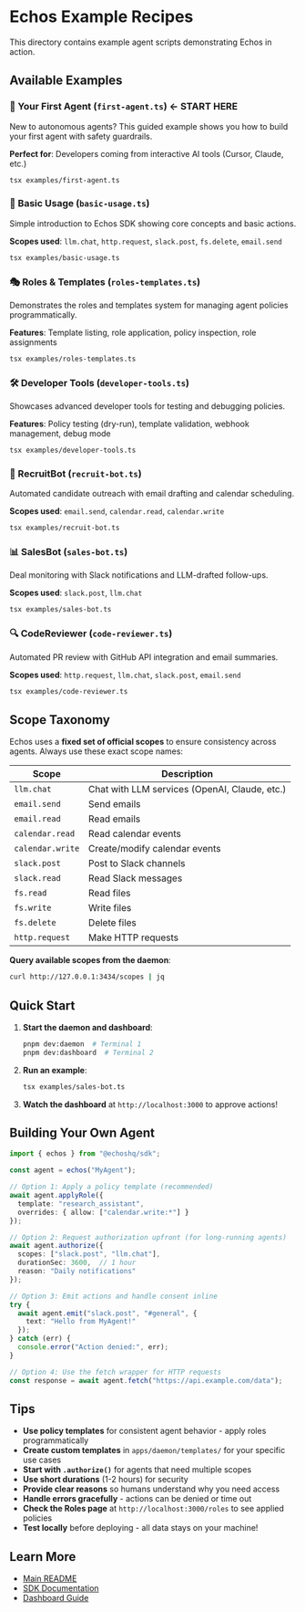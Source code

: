# Echos Example Recipes

This directory contains example agent scripts demonstrating Echos in action.

## Available Examples

### 🌟 Your First Agent (`first-agent.ts`) **← START HERE**
New to autonomous agents? This guided example shows you how to build your first agent with safety guardrails.

**Perfect for**: Developers coming from interactive AI tools (Cursor, Claude, etc.)

```bash
tsx examples/first-agent.ts
```

### 🚀 Basic Usage (`basic-usage.ts`)
Simple introduction to Echos SDK showing core concepts and basic actions.

**Scopes used**: `llm.chat`, `http.request`, `slack.post`, `fs.delete`, `email.send`

```bash
tsx examples/basic-usage.ts
```

### 🎭 Roles & Templates (`roles-templates.ts`)
Demonstrates the roles and templates system for managing agent policies programmatically.

**Features**: Template listing, role application, policy inspection, role assignments

```bash
tsx examples/roles-templates.ts
```

### 🛠️ Developer Tools (`developer-tools.ts`)
Showcases advanced developer tools for testing and debugging policies.

**Features**: Policy testing (dry-run), template validation, webhook management, debug mode

```bash
tsx examples/developer-tools.ts
```

### 🤖 RecruitBot (`recruit-bot.ts`)
Automated candidate outreach with email drafting and calendar scheduling.

**Scopes used**: `email.send`, `calendar.read`, `calendar.write`

```bash
tsx examples/recruit-bot.ts
```

### 📊 SalesBot (`sales-bot.ts`)
Deal monitoring with Slack notifications and LLM-drafted follow-ups.

**Scopes used**: `slack.post`, `llm.chat`

```bash
tsx examples/sales-bot.ts
```

### 🔍 CodeReviewer (`code-reviewer.ts`)
Automated PR review with GitHub API integration and email summaries.

**Scopes used**: `http.request`, `llm.chat`, `slack.post`, `email.send`

```bash
tsx examples/code-reviewer.ts
```

## Scope Taxonomy

Echos uses a **fixed set of official scopes** to ensure consistency across agents. Always use these exact scope names:

| Scope | Description |
|-------|-------------|
| `llm.chat` | Chat with LLM services (OpenAI, Claude, etc.) |
| `email.send` | Send emails |
| `email.read` | Read emails |
| `calendar.read` | Read calendar events |
| `calendar.write` | Create/modify calendar events |
| `slack.post` | Post to Slack channels |
| `slack.read` | Read Slack messages |
| `fs.read` | Read files |
| `fs.write` | Write files |
| `fs.delete` | Delete files |
| `http.request` | Make HTTP requests |

**Query available scopes from the daemon**:
```bash
curl http://127.0.0.1:3434/scopes | jq
```

## Quick Start

1. **Start the daemon and dashboard**:
   ```bash
   pnpm dev:daemon  # Terminal 1
   pnpm dev:dashboard  # Terminal 2
   ```

2. **Run an example**:
   ```bash
   tsx examples/sales-bot.ts
   ```

3. **Watch the dashboard** at `http://localhost:3000` to approve actions!

## Building Your Own Agent

```typescript
import { echos } from "@echoshq/sdk";

const agent = echos("MyAgent");

// Option 1: Apply a policy template (recommended)
await agent.applyRole({ 
  template: "research_assistant",
  overrides: { allow: ["calendar.write:*"] }
});

// Option 2: Request authorization upfront (for long-running agents)
await agent.authorize({
  scopes: ["slack.post", "llm.chat"],
  durationSec: 3600,  // 1 hour
  reason: "Daily notifications"
});

// Option 3: Emit actions and handle consent inline
try {
  await agent.emit("slack.post", "#general", {
    text: "Hello from MyAgent!"
  });
} catch (err) {
  console.error("Action denied:", err);
}

// Option 4: Use the fetch wrapper for HTTP requests
const response = await agent.fetch("https://api.example.com/data");
```

## Tips

- **Use policy templates** for consistent agent behavior - apply roles programmatically
- **Create custom templates** in `apps/daemon/templates/` for your specific use cases
- **Start with `.authorize()`** for agents that need multiple scopes
- **Use short durations** (1-2 hours) for security
- **Provide clear reasons** so humans understand why you need access
- **Handle errors gracefully** - actions can be denied or time out
- **Check the Roles page** at `http://localhost:3000/roles` to see applied policies
- **Test locally** before deploying - all data stays on your machine!

## Learn More

- [Main README](../README.md)
- [SDK Documentation](../packages/sdk/README.md)
- [Dashboard Guide](../apps/dashboard/README.md)

